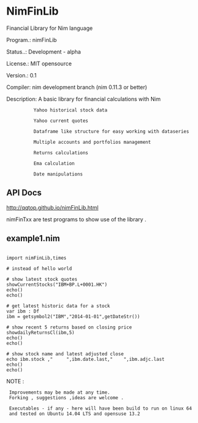 # NimFinLib
Financial Library for Nim language


Program.: nimFinLib  

Status..: Development - alpha

License.: MIT opensource  

Version.: 0.1

Compiler: nim development branch (nim 0.11.3 or better)

Description: A basic library for financial calculations with Nim

              Yahoo historical stock data
              
              Yahoo current quotes
              
              Dataframe like structure for easy working with dataseries
              
              Multiple accounts and portfolios management
              
              Returns calculations
              
              Ema calculation
              
              Date manipulations
              
              
              
              
API Docs
--------

http://qqtop.github.io/nimFinLib.html


nimFinTxx are test programs to show use of the library .


example1.nim 
------------

```nimrod         

import nimFinLib,times

# instead of hello world 

# show latest stock quotes
showCurrentStocks("IBM+BP.L+0001.HK")
echo()
echo()

# get latest historic data for a stock
var ibm : Df
ibm = getsymbol2("IBM","2014-01-01",getDateStr())

# show recent 5 returns based on closing price
showdailyReturnsCl(ibm,5)     
echo()
echo()

# show stock name and latest adjusted close
echo ibm.stock ,"     ",ibm.date.last,"    ",ibm.adjc.last
echo()
echo()
```





NOTE : 
  
     Improvements may be made at any time.              
     Forking , suggestions ,ideas are welcome .
     
     Executables - if any - here will have been build to run on linux 64
     and tested on Ubuntu 14.04 LTS and opensuse 13.2
              
              
              
              
